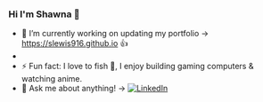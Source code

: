 ### Hi I'm Shawna 👋


- 🔭 I’m currently working on updating my portfolio -> https://slewis916.github.io 👍
-  
- ⚡ Fun fact: I love to fish 🎣, I enjoy building gaming computers & watching anime.
- 💬 Ask me about anything! -> [![LinkedIn](https://upload.wikimedia.org/wikipedia/commons/c/ca/LinkedIn_logo_initials.png)](https://www.linkedin.com/in/jashawnalewis/)

